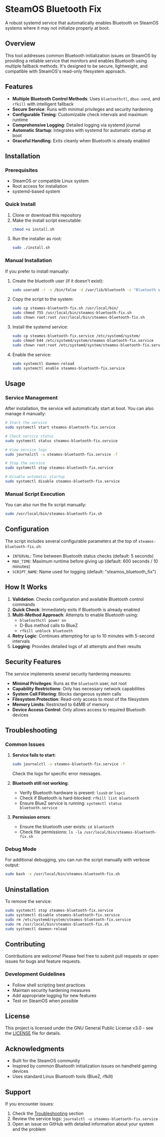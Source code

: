 # SteamOS Bluetooth Fix

A robust systemd service that automatically enables Bluetooth on SteamOS systems where it may not initialize properly at boot.

## Overview

This tool addresses common Bluetooth initialization issues on SteamOS by providing a reliable service that monitors and enables Bluetooth using multiple fallback methods. It's designed to be secure, lightweight, and compatible with SteamOS's read-only filesystem approach.

## Features

- **Multiple Bluetooth Control Methods**: Uses `bluetoothctl`, `dbus-send`, and `rfkill` with intelligent fallback
- **Secure Service**: Runs with minimal privileges and security hardening
- **Configurable Timing**: Customizable check intervals and maximum runtime
- **Comprehensive Logging**: Detailed logging via systemd journal
- **Automatic Startup**: Integrates with systemd for automatic startup at boot
- **Graceful Handling**: Exits cleanly when Bluetooth is already enabled

## Installation

### Prerequisites

- SteamOS or compatible Linux system
- Root access for installation
- systemd-based system

### Quick Install

1. Clone or download this repository
2. Make the install script executable:
   ```bash
   chmod +x install.sh
   ```
3. Run the installer as root:
   ```bash
   sudo ./install.sh
   ```

### Manual Installation

If you prefer to install manually:

1. Create the bluetooth user (if it doesn't exist):
   ```bash
   sudo useradd -r -s /bin/false -d /var/lib/bluetooth -c "Bluetooth service user" bluetooth
   ```

2. Copy the script to the system:
   ```bash
   sudo cp steamos-bluetooth-fix.sh /usr/local/bin/
   sudo chmod 755 /usr/local/bin/steamos-bluetooth-fix.sh
   sudo chown root:root /usr/local/bin/steamos-bluetooth-fix.sh
   ```

3. Install the systemd service:
   ```bash
   sudo cp steamos-bluetooth-fix.service /etc/systemd/system/
   sudo chmod 644 /etc/systemd/system/steamos-bluetooth-fix.service
   sudo chown root:root /etc/systemd/system/steamos-bluetooth-fix.service
   ```

4. Enable the service:
   ```bash
   sudo systemctl daemon-reload
   sudo systemctl enable steamos-bluetooth-fix.service
   ```

## Usage

### Service Management

After installation, the service will automatically start at boot. You can also manage it manually:

```bash
# Start the service
sudo systemctl start steamos-bluetooth-fix.service

# Check service status
sudo systemctl status steamos-bluetooth-fix.service

# View service logs
sudo journalctl -u steamos-bluetooth-fix.service -f

# Stop the service
sudo systemctl stop steamos-bluetooth-fix.service

# Disable automatic startup
sudo systemctl disable steamos-bluetooth-fix.service
```

### Manual Script Execution

You can also run the fix script manually:

```bash
sudo /usr/local/bin/steamos-bluetooth-fix.sh
```

## Configuration

The script includes several configurable parameters at the top of `steamos-bluetooth-fix.sh`:

- `INTERVAL`: Time between Bluetooth status checks (default: 5 seconds)
- `MAX_TIME`: Maximum runtime before giving up (default: 600 seconds / 10 minutes)
- `SCRIPT_NAME`: Name used for logging (default: "steamos_bluetooth_fix")

## How It Works

1. **Validation**: Checks configuration and available Bluetooth control commands
2. **Quick Check**: Immediately exits if Bluetooth is already enabled
3. **Multi-Method Approach**: Attempts to enable Bluetooth using:
   - `bluetoothctl power on`
   - D-Bus method calls to BlueZ
   - `rfkill unblock bluetooth`
4. **Retry Logic**: Continues attempting for up to 10 minutes with 5-second intervals
5. **Logging**: Provides detailed logs of all attempts and their results

## Security Features

The service implements several security hardening measures:

- **Minimal Privileges**: Runs as the `bluetooth` user, not root
- **Capability Restrictions**: Only has necessary network capabilities
- **System Call Filtering**: Blocks dangerous system calls
- **Filesystem Protection**: Read-only access to most of the filesystem
- **Memory Limits**: Restricted to 64MB of memory
- **Device Access Control**: Only allows access to required Bluetooth devices

## Troubleshooting

### Common Issues

1. **Service fails to start**:
   ```bash
   sudo journalctl -u steamos-bluetooth-fix.service -f
   ```
   Check the logs for specific error messages.

2. **Bluetooth still not working**:
   - Verify Bluetooth hardware is present: `lsusb` or `lspci`
   - Check if Bluetooth is hard-blocked: `rfkill list bluetooth`
   - Ensure BlueZ service is running: `systemctl status bluetooth.service`

3. **Permission errors**:
   - Ensure the bluetooth user exists: `id bluetooth`
   - Check file permissions: `ls -la /usr/local/bin/steamos-bluetooth-fix.sh`

### Debug Mode

For additional debugging, you can run the script manually with verbose output:

```bash
sudo bash -x /usr/local/bin/steamos-bluetooth-fix.sh
```

## Uninstallation

To remove the service:

```bash
sudo systemctl stop steamos-bluetooth-fix.service
sudo systemctl disable steamos-bluetooth-fix.service
sudo rm /etc/systemd/system/steamos-bluetooth-fix.service
sudo rm /usr/local/bin/steamos-bluetooth-fix.sh
sudo systemctl daemon-reload
```

## Contributing

Contributions are welcome! Please feel free to submit pull requests or open issues for bugs and feature requests.

### Development Guidelines

- Follow shell scripting best practices
- Maintain security hardening measures
- Add appropriate logging for new features
- Test on SteamOS when possible

## License

This project is licensed under the GNU General Public License v3.0 - see the [LICENSE](LICENSE) file for details.

## Acknowledgments

- Built for the SteamOS community
- Inspired by common Bluetooth initialization issues on handheld gaming devices
- Uses standard Linux Bluetooth tools (BlueZ, rfkill)

## Support

If you encounter issues:

1. Check the [Troubleshooting](#troubleshooting) section
2. Review the service logs: `journalctl -u steamos-bluetooth-fix.service`
3. Open an issue on GitHub with detailed information about your system and the problem
